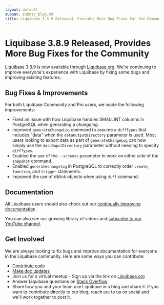 ```yaml
---
layout: default
subnav: subnav_blog.md
title: Liquibase 3.8.9 Released, Provides More Bug Fixes for the Community
---
```

# Liquibase 3.8.9 Released, Provides More Bug Fixes for the Community

Liquibase 3.8.9 is now available through [Liquibase.org](https://download.liquibase.org/download-community/).
We're continuing to improve everyone's experience with Liquibase by fixing some bugs and improving existing features. 

## Bug Fixes & Improvements
For both Liquibase Community and Pro users, we made the following improvements:
- Fixed an issue with how Liquibase handles SMALLINT columns in PostgreSQL when generating a *changelog*.
- Improved `generateChangeLog` command to assume a `diffTypes` that includes "data" when the `dataOutputDirectory` parameter is used. Most users looking to export data as part of `generateChangeLog` can now simply use the `dataOuputDirectory` parameter without needing to specify `diffTypes`.
- Enabled the use of the `--schemas` parameter to work on either side of the `snapshot` command.
- Enabled `generatechangelog` in PostgreSQL to correctly order `create`, `function`, and `trigger` statements.
- Improved the use of dblink objects when using `diff` command.

## Documentation
All Liquibase users should also check out our [continually improving documentation](/documentation/index.html).

You can also see our growing library of videos and [subscribe to our YouTube channel](https://www.youtube.com/channel/UC5qMsRjObu685rTBq0PJX8w?).

## Get Involved
We are always looking to fix bugs and improve documentation for everyone in the Liquibase community. Here are some ways you can contribute:
- [Contribute code](https://www.liquibase.org/development/contribute.html)
- [Make doc updates](https://github.com/liquibase/liquibase.github.com/tree/master/documentation)
- Join us for a virtual meetup - Sign up via the link on [Liquibase.org](https://www.liquibase.org)
- Answer Liquibase questions on [Stack Overflow](https://stackoverflow.com/questions/tagged/liquibase)
- Share how you and your team use Liquibase in a blog and share it. If you want to contribute directly to our blog, reach out to us on social and we'll work together to post it.  
